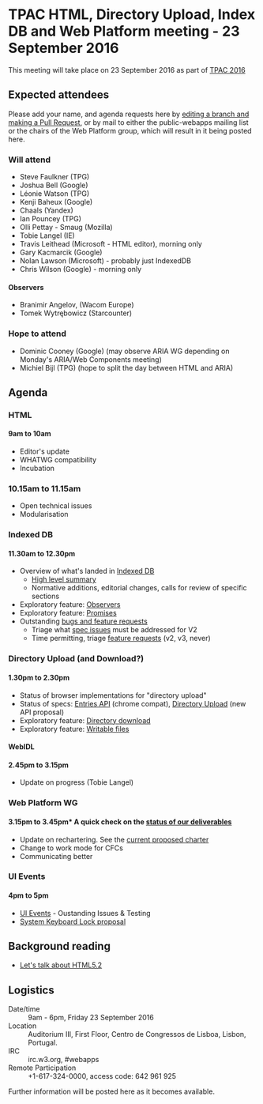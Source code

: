 # TPAC HTML, Directory Upload, Index DB and Web Platform meeting - 23 September 2016

This meeting will take place on 23 September 2016 as part of [TPAC 2016](https://www.w3.org/2016/09/TPAC/)

## Expected attendees

Please add your name, and agenda requests here by [editing a branch and making a Pull Request](https://github.com/w3c/WebPlatformWG/edit/gh-pages/meetings/16-09-23TPAC-4.md), or by mail to either the public-webapps mailing list or the chairs of the Web Platform group, which will result in it being posted here.

### Will attend

* Steve Faulkner (TPG)
* Joshua Bell (Google)
* Léonie Watson (TPG)
* Kenji Baheux (Google)
* Chaals (Yandex)
* Ian Pouncey (TPG)
* Olli Pettay - Smaug (Mozilla)
* Tobie Langel (IE)
* Travis Leithead (Microsoft - HTML editor), morning only
* Gary Kacmarcik (Google)
* Nolan Lawson (Microsoft) - probably just IndexedDB
* Chris Wilson (Google) - morning only

#### Observers
* Branimir Angelov,  (Wacom Europe)
* Tomek Wytrębowicz (Starcounter)

### Hope to attend

* Dominic Cooney (Google) (may observe ARIA WG depending on Monday's ARIA/Web Components meeting)
* Michiel Bijl (TPG) (hope to split the day between HTML and ARIA)

## Agenda
### HTML
#### 9am to 10am
* Editor's update
 * WHATWG compatibility
 * Incubation

### 10.15am to 11.15am
* Open technical issues
 * Modularisation
 
### Indexed DB
#### 11.30am to 12.30pm
* Overview of what's landed in [Indexed DB](https://w3c.github.io/IndexedDB/#revision-history)
   * [High level summary](https://w3c.github.io/IndexedDB/#revision-history)
   * Normative additions, editorial changes, calls for review of specific sections
* Exploratory feature: [Observers](https://github.com/wicg/indexed-db-observers)
* Exploratory feature: [Promises](https://github.com/inexorabletash/indexeddb-promises)
* Outstanding [bugs and feature requests](https://github.com/w3c/IndexedDB/issues)
   * Triage what [spec issues](https://github.com/w3c/IndexedDB/issues?q=is%3Aissue+is%3Aopen+label%3A%22spec+issue%22) must be addressed for V2
   * Time permitting, triage [feature requests](https://github.com/w3c/IndexedDB/issues?q=is%3Aissue+is%3Aopen+label%3A%22feature+request%22) (v2, v3, never)

### Directory Upload (and Download?)
#### 1.30pm to 2.30pm
* Status of browser implementations for "directory upload"
* Status of specs: [Entries API](https://wicg.github.io/entries-api/) (chrome compat), [Directory Upload](https://wicg.github.io/directory-upload/proposal.html) (new API proposal)
* Exploratory feature: [Directory download](https://github.com/drufball/directory-download)
* Exploratory feature: [Writable files](https://github.com/wicg/writable-files)

#### WebIDL
#### 2.45pm to 3.15pm
* Update on progress (Tobie Langel)

### Web Platform WG
#### 3.15pm to 3.45pm* A quick check on the [status of our deliverables](https://www.w3.org/WebPlatform/WG/PubStatus)
* Update on rechartering. See the [current proposed charter](http://w3c.github.io/charter-html/group-charter.html)
* Change to work mode for CFCs
* Communicating better
### UI Events
#### 4pm to 5pm
* [UI Events](https://w3c.github.io/uievents/) - Oustanding Issues & Testing
* [System Keyboard Lock proposal](https://github.com/jondahlke/system-keyboard-lock/blob/master/EXPLAINER.md)

## Background reading

* [Let's talk about HTML5.2](https://github.com/w3c/WebPlatformWG/blob/gh-pages/posts/lets-talk-about-html52.md)

## Logistics

<dl>
  <dt>Date/time</dt>
  <dd>9am - 6pm, Friday 23 September 2016</dd>
  <dt>Location</dt>
  <dd>Auditorium III, First Floor, Centro de Congressos de Lisboa, Lisbon, Portugal.</dd>
  <dt>IRC</dt>
  <dd>irc.w3.org, #webapps</dd>
  <dt>Remote Participation</dt>
  <dd>+1-617-324-0000, access code: 642 961 925</dd>
</dl>

Further information will be posted here as it becomes available.
